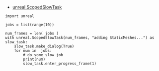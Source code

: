 * [unreal.ScopedSlowTask](https://docs.unrealengine.com/5.3/en-US/PythonAPI/class/ScopedSlowTask.html)


```
import unreal
 
jobs = list(range(10))
 
num_frames = len( jobs )
with unreal.ScopedSlowTask(num_frames, "adding StaticMeshes...") as slow_task:
    slow_task.make_dialog(True)
    for num in  jobs:
        # do some slow job
        print(num)
        slow_task.enter_progress_frame(1)
```
